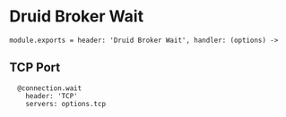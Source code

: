 
# Druid Broker Wait

    module.exports = header: 'Druid Broker Wait', handler: (options) ->

## TCP Port

      @connection.wait
        header: 'TCP'
        servers: options.tcp
